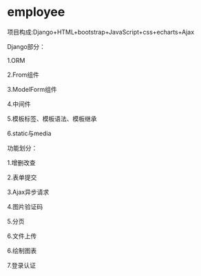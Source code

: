 # employee
项目构成:Django+HTML+bootstrap+JavaScript+css+echarts+Ajax

Django部分：

1.ORM

2.From组件

3.ModelForm组件

4.中间件

5.模板标签、模板语法、模板继承

6.static与media

功能划分：

1.增删改查

2.表单提交

3.Ajax异步请求

4.图片验证码

5.分页

6.文件上传

6.绘制图表

7.登录认证